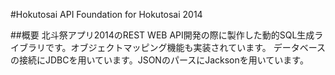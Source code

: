 #Hokutosai API Foundation for Hokutosai 2014

##概要
北斗祭アプリ2014のREST WEB API開発の際に製作した動的SQL生成ライブラリです。オブジェクトマッピング機能も実装されています。
データベースの接続にJDBCを用いています。JSONのパースにJacksonを用いています。
